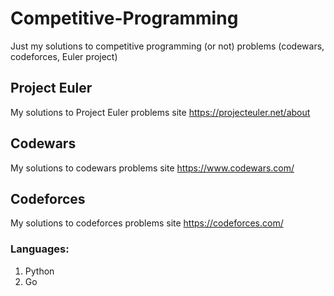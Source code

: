 # Competitive-Programming
Just my solutions to competitive programming (or not) problems (codewars, codeforces, Euler project)

## Project Euler
  My solutions to Project Euler problems site
  https://projecteuler.net/about

## Codewars
  My solutions to codewars problems site 
  https://www.codewars.com/

## Codeforces
  My solutions to codeforces problems site 
  https://codeforces.com/

 ### Languages:
  1. Python
  2. Go
